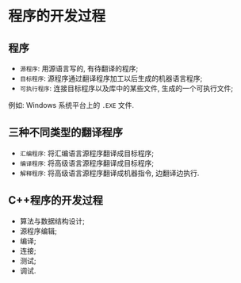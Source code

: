 # 程序的开发过程

## 程序

+ `源程序`: 用源语言写的, 有待翻译的程序;
+ `目标程序`: 源程序通过翻译程序加工以后生成的机器语言程序;
+ `可执行程序`: 连接目标程序以及库中的某些文件, 生成的一个可执行文件;

例如: Windows 系统平台上的 `.EXE` 文件.

## 三种不同类型的翻译程序

+ `汇编程序`: 将汇编语言源程序翻译成目标程序;
+ `编译程序`: 将高级语言源程序翻译成目标程序;
+ `解释程序`: 将高级语言源程序翻译成机器指令, 边翻译边执行.

## C++程序的开发过程

+ 算法与数据结构设计;
+ 源程序编辑;
+ 编译;
+ 连接;
+ 测试;
+ 调试.
